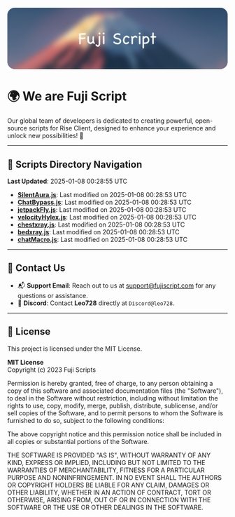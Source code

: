 ![Banner](.github/b.webp)

# 🌍 **We are Fuji Script**

Our global team of developers is dedicated to creating powerful, open-source scripts for Rise Client, designed to enhance your experience and unlock new possibilities! 🌟

---
<!-- SCRIPTS_NAVIGATION_START -->
## 📂 **Scripts Directory Navigation**

**Last Updated**: 2025-01-08 00:28:55 UTC

- **[SilentAura.js](scripts/SilentAura.js)**: Last modified on 2025-01-08 00:28:53 UTC
- **[ChatBypass.js](scripts/ChatBypass.js)**: Last modified on 2025-01-08 00:28:53 UTC
- **[jetpackFly.js](scripts/jetpackFly.js)**: Last modified on 2025-01-08 00:28:53 UTC
- **[velocityHylex.js](scripts/velocityHylex.js)**: Last modified on 2025-01-08 00:28:53 UTC
- **[chestxray.js](scripts/chestxray.js)**: Last modified on 2025-01-08 00:28:53 UTC
- **[bedxray.js](scripts/bedxray.js)**: Last modified on 2025-01-08 00:28:53 UTC
- **[chatMacro.js](scripts/chatMacro.js)**: Last modified on 2025-01-08 00:28:53 UTC

<!-- SCRIPTS_NAVIGATION_END -->

---

## 💬 **Contact Us**  
- 📬 **Support Email**: Reach out to us at [support@fujiscript.com](mailto:support@fujiscript.com) for any questions or assistance.  
- 💬 **Discord**: Contact **Leo728** directly at `Discord@leo728`.

---

## 📜 **License**

This project is licensed under the MIT License.  

**MIT License**  
Copyright (c) 2023 Fuji Scripts  

Permission is hereby granted, free of charge, to any person obtaining a copy of this software and associated documentation files (the "Software"), to deal in the Software without restriction, including without limitation the rights to use, copy, modify, merge, publish, distribute, sublicense, and/or sell copies of the Software, and to permit persons to whom the Software is furnished to do so, subject to the following conditions:  

The above copyright notice and this permission notice shall be included in all copies or substantial portions of the Software.  

THE SOFTWARE IS PROVIDED "AS IS", WITHOUT WARRANTY OF ANY KIND, EXPRESS OR IMPLIED, INCLUDING BUT NOT LIMITED TO THE WARRANTIES OF MERCHANTABILITY, FITNESS FOR A PARTICULAR PURPOSE AND NONINFRINGEMENT. IN NO EVENT SHALL THE AUTHORS OR COPYRIGHT HOLDERS BE LIABLE FOR ANY CLAIM, DAMAGES OR OTHER LIABILITY, WHETHER IN AN ACTION OF CONTRACT, TORT OR OTHERWISE, ARISING FROM, OUT OF OR IN CONNECTION WITH THE SOFTWARE OR THE USE OR OTHER DEALINGS IN THE SOFTWARE.  
